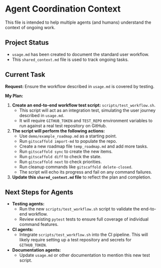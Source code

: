 # Agent Coordination Context

This file is intended to help multiple agents (and humans) understand the context of ongoing work.

## Project Status

- `usage.md` has been created to document the standard user workflow.
- This `shared_context.md` file is used to track ongoing tasks.

## Current Task

**Request:** Ensure the workflow described in `usage.md` is covered by testing.

**My Plan:**

1.  **Create an end-to-end workflow test script:** `scripts/test_workflow.sh`.
    - This script will act as an integration test, simulating the user journey described in `usage.md`.
    - It will require `GITHUB_TOKEN` and `TEST_REPO` environment variables to run against a real test repository on GitHub.
2.  **The script will perform the following actions:**
    - Use `demo/example_roadmap.md` as a starting point.
    - Run `gitscaffold import-md` to populate the repo.
    - Create a new roadmap file `temp_roadmap.md` and add more tasks.
    - Run `gitscaffold sync` to create the new items.
    - Run `gitscaffold diff` to check the state.
    - Run `gitscaffold next` to check priorities.
    - Run cleanup commands like `gitscaffold delete-closed`.
    - The script will echo its progress and fail on any command failures.
3.  **Update this `shared_context.md` file** to reflect the plan and completion.

## Next Steps for Agents

- **Testing agents:**
  - Run the new `scripts/test_workflow.sh` script to validate the end-to-end workflow.
  - Review existing `pytest` tests to ensure full coverage of individual command features.
- **CI agents:**
  - Integrate `scripts/test_workflow.sh` into the CI pipeline. This will likely require setting up a test repository and secrets for `GITHUB_TOKEN`.
- **Documentation agents:**
  - Update `usage.md` or other documentation to mention this new test script.
